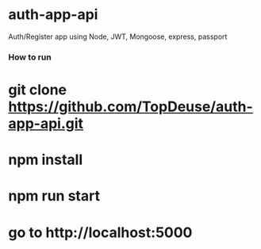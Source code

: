 # auth-app-api
Auth/Register app using Node, JWT, Mongoose, express, passport

### How to run

# git clone https://github.com/TopDeuse/auth-app-api.git
# npm install
# npm run start
# go to http://localhost:5000
